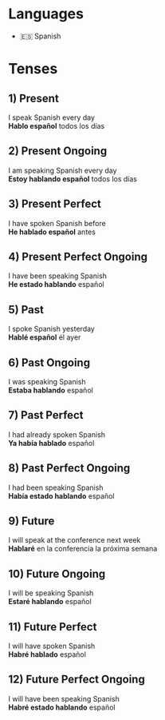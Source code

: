 # Languages
* 🇪🇸 Spanish

# Tenses 
## 1) Present
I speak Spanish every day  
**Hablo español** todos los días

## 2) Present Ongoing 
I am speaking Spanish every day   
**Estoy hablando español** todos los días

## 3) Present Perfect
I have spoken Spanish before  
**He hablado español** antes

## 4) Present Perfect Ongoing 
I have been speaking Spanish   
**He estado hablando** español 

## 5) Past
I spoke Spanish yesterday   
**Hablé español** él ayer

## 6) Past Ongoing
I was speaking Spanish  
**Estaba hablando** español

## 7) Past Perfect
I had already spoken Spanish   
**Ya había hablado** español 

## 8) Past Perfect Ongoing
I had been speaking Spanish   
**Había estado hablando** español

## 9) Future
I will speak at the conference next week   
**Hablaré** en la conferencia la próxima semana

## 10) Future Ongoing
I will be speaking Spanish  
**Estaré hablando** español 

## 11) Future Perfect 
I will have spoken Spanish  
**Habré hablado** español 

## 12) Future Perfect Ongoing
I will have been speaking Spanish   
**Habré estado hablando** español        
